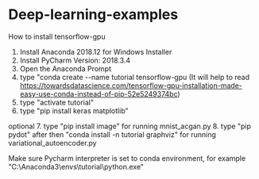 # Deep-learning-examples

How to install tensorflow-gpu
1. Install Anaconda 2018.12 for Windows Installer
2. Install PyCharm Version: 2018.3.4
3. Open the Anaconda Prompt
4. type "conda create --name tutorial tensorflow-gpu
(It will help to read https://towardsdatascience.com/tensorflow-gpu-installation-made-easy-use-conda-instead-of-pip-52e5249374bc)
5. type "activate tutorial"
6. type "pip install keras matplotlib"

optional
7. type "pip install image" for running mnist_acgan.py
8. type "pip pydot" after then "conda install -n tutorial graphviz" for running variational_autoencoder.py

Make sure Pycharm interpreter is set to conda environment, for example "C:\Anaconda3\envs\tutorial\python.exe"
